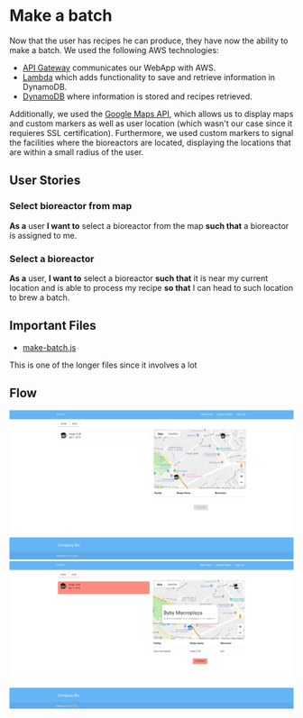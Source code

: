 # Make a batch
Now that the user has recipes he can produce, they have now the ability to make a batch. We used the following AWS technologies:
* [API Gateway](https://aws.amazon.com/api-gateway/ "API Gateway") communicates our WebApp with AWS.
* [Lambda](https://aws.amazon.com/lambda/ "Lambda") which adds functionality to save and retrieve information in DynamoDB.
* [DynamoDB](https://aws.amazon.com/dynamodb/ "DynamoDB") where information is stored and recipes retrieved. 

Additionally, we used the [Google Maps API](https://developers.google.com/maps/documentation/javascript/tutorial "Maps"), which allows us to display maps and custom markers as well as user location (which wasn't our case since it requieres SSL certification). Furthermore, we used custom markers to signal the facilities where the bioreactors are located, displaying the locations that are within a small radius of the user. 
## User Stories 
### Select bioreactor from map
**As a** user **I want to** select a bioreactor from the map **such that** a bioreactor is assigned to me.
### Select a bioreactor
**As a** user, **I want to** select a bioreactor **such that** it is near my current location and is able to process my recipe **so that** I can head to such location to brew a batch.
## Important Files 
* [make-batch.js](https://github.com/KillerFarmer/BYBY/tree/documentation/js/make-batch.js "make-batch.js")
  
This is one of the longer files since it involves a lot 
## Flow
![Make Batch](https://raw.githubusercontent.com/KillerFarmer/BYBY/documentation/documentation/img/makebatch.png "Make Batch")
![Make Batch](https://raw.githubusercontent.com/KillerFarmer/BYBY/documentation/documentation/img/makebatchselection.png "Make Batch")